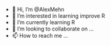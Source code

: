 - 👋 Hi, I’m @AlexMehn
- 👀 I’m interested in learning improve R
- 🌱 I’m currently learning R
- 💞️ I’m looking to collaborate on ...
- 📫 How to reach me ...

<!---
AlexMehn/AlexMehn is a ✨ special ✨ repository because its `README.md` (this file) appears on your GitHub profile.
You can click the Preview link to take a look at your changes.
--->
